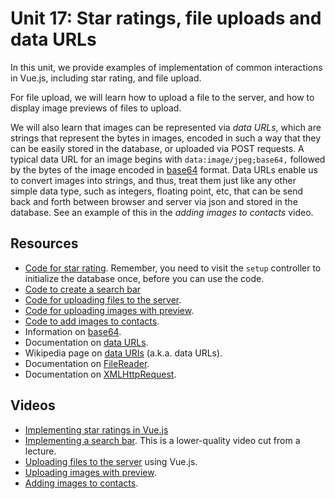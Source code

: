 # Unit 17: Star ratings, file uploads and data URLs

In this unit, we provide examples of implementation of common interactions in Vue.js, including star rating, and file upload. 

For file upload, we will learn how to upload a file to the server, and how to display image previews of files to upload. 

We will also learn that images can be represented via _data URLs_, which are strings that represent the bytes in images, encoded in such a way that they can be easily stored in the database, or uploaded via POST requests.  A typical data URL for an image begins with `data:image/jpeg;base64,` followed by the bytes of the image encoded in [base64](https://docs.python.org/3/library/base64.html) format. 
Data URLs enable us to convert images into strings, and thus, treat them just like any other simple data type, such as integers, floating point, etc, that can be send back and forth between browser and server via json and stored in the database.  See an example of this in the _adding images to contacts_ video.

## Resources

* [Code for star rating](https://bitbucket.org/luca_de_alfaro/star_ratings_2021/). Remember, you need to visit the `setup` controller to initialize the database once, before you can use the code.
* [Code to create a search bar](https://bitbucket.org/luca_de_alfaro/search_bar/)
* [Code for uploading files to the server](https://bitbucket.org/luca_de_alfaro/simple_file_upload/).
* [Code for uploading images with preview](https://bitbucket.org/luca_de_alfaro/upload_with_preview/).
* [Code to add images to contacts](https://bitbucket.org/luca_de_alfaro/contacts_with_images/).
* Information on [base64](https://docs.python.org/3/library/base64.html).
* Documentation on [data URLs](https://developer.mozilla.org/en-US/docs/Web/HTTP/Basics_of_HTTP/Data_URIs).
* Wikipedia page on [data URIs](https://en.wikipedia.org/wiki/Data_URI_scheme) (a.k.a. data URLs).
* Documentation on [FileReader](https://developer.mozilla.org/en-US/docs/Web/API/FileReader).
* Documentation on [XMLHttpRequest](https://developer.mozilla.org/en-US/docs/Web/API/XMLHttpRequest).

## Videos

* [Implementing star ratings in Vue.js](https://youtu.be/IzkwpjE49Gs)
* [Implementing a search bar](https://youtu.be/TS6ToY5s0Eg).  This is a lower-quality video cut from a lecture.
* [Uploading files to the server](https://youtu.be/PaR4v7-OjXs) using Vue.js.
* [Uploading images with preview](https://youtu.be/5JrWHyGCS0w).
* [Adding images to contacts](https://youtu.be/VDPnflLmUxA).




